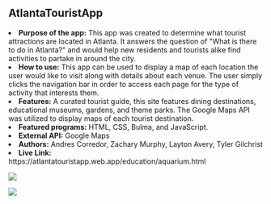 ## AtlantaTouristApp

<li><b>Purpose of the app:</b> This app was created to determine what tourist attractions are located in Atlanta.
It answers the question of "What is there to do in Atlanta?" and would help new residents and tourists alike find activities to partake in around the city.</li>

<li><b>How to use:</b> This app can be used to display a map of each location the user would like to visit along with details about each venue. The user simply clicks
the navigation bar in order to access each page for the type of activity that interests them.</li>

<li><b>Features:</b> A curated tourist guide, this site features dining destinations, educational museums, gardens, and theme parks.
The Google Maps API was utilized to display maps of each tourist destination.</li>

<li><b>Featured programs:</b> HTML, CSS, Bulma, and JavaScript.</li>

<li><b>External API:</b> Google Maps </li>

<li><b>Authors:</b> Andres Corredor, Zachary Murphy, Layton Avery, Tyler Gilchrist</li>

<li><b>Live Link:</b></li>https://atlantatouristapp.web.app/education/aquarium.html

![](https://github.com/Murphy-ZJ/AtlantaTouristApp/raw/master/gif1.gif)

![](https://github.com/Murphy-ZJ/AtlantaTouristApp/raw/master/gif2.gif)
